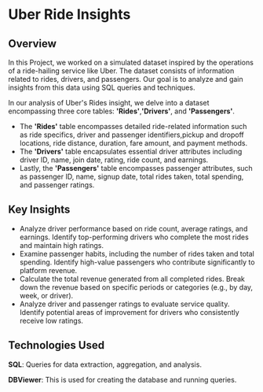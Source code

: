 # Uber Ride Insights
## Overview
In this Project, we worked on a simulated dataset inspired by the operations of a ride-hailing service like Uber. The dataset consists of information related to rides, drivers, and passengers. Our goal is to analyze and gain insights from this data using SQL queries and techniques.

In our analysis of Uber's Rides insight, we delve into a dataset encompassing three core tables: **'Rides'**,**'Drivers'**, and **'Passengers'**. 
* The **'Rides'** table encompasses detailed ride-related information such as ride specifics, driver and passenger identifiers,pickup and dropoff locations, ride distance, duration, fare amount, and payment methods. 
* The **'Drivers'** table encapsulates essential driver attributes including driver ID, name, join date, rating, ride count, and earnings. 
* Lastly, the **'Passengers'** table encompasses passenger attributes, such as passenger ID, name, signup date, total rides taken, total spending, and passenger ratings.

## Key Insights
* Analyze driver performance based on ride count, average ratings, and earnings. Identify top-performing drivers who complete the most rides and maintain high ratings.
* Examine passenger habits, including the number of rides taken and total spending. Identify high-value passengers who contribute significantly to platform revenue.
* Calculate the total revenue generated from all completed rides. Break down the revenue based on specific periods or categories (e.g., by day, week, or driver).
* Analyze driver and passenger ratings to evaluate service quality. Identify potential areas of improvement for drivers who consistently receive low ratings.

## Technologies Used
**SQL**: Queries for data extraction, aggregation, and analysis.

**DBViewer**: This is used for creating the database and running queries.

